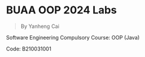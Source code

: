 # BUAA OOP 2024 Labs

> By Yanheng Cai

Software Engineering Compulsory Course: OOP (Java)

Code: B210031001
